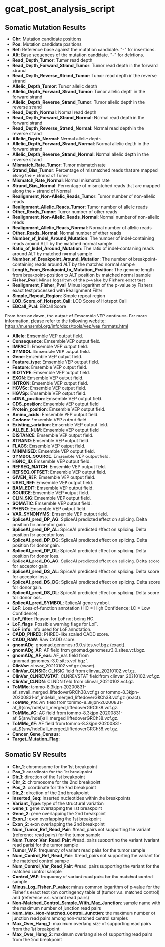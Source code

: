 # gcat_post_analysis_script


## Somatic Mutation Results

* **Chr**: Mutation candidate positions
* **Pos**: Mutation candidate positions
* **Ref**: Reference base against the mutation candidate. "-" for insertions.
* **Alt**: Base sequences of the mutation candidate. "-" for deletions.
* **Read_Depth_Tumor**: Tumor read depth
* **Read_Depth_Forward_Strand_Tumor**: Tumor read depth in the forward strand
* **Read_Depth_Reverse_Strand_Tumor**: Tumor read depth in the reverse strand
* **Allelic_Depth_Tumor**: Tumor allelic depth
* **Allelic_Depth_Forward_Strand_Tumor**: Tumor allelic depth in the forward strand
* **Allelic_Depth_Reverse_Strand_Tumor**: Tumor allelic depth in the reverse strand
* **Read_Depth_Normal**: Normal read depth
* **Read_Depth_Forward_Strand_Normal**: Normal read depth in the forward strand
* **Read_Depth_Reverse_Strand_Normal**: Normal read depth in the reverse strand
* **Allelic_Depth_Normal**: Normal allelic depth
* **Allelic_Depth_Forward_Strand_Normal**: Normal allelic depth in the forward strand
* **Allelic_Depth_Reverse_Strand_Normal**: Normal allelic depth in the reverse strand
* **Mismatch_Rate_Tumor**: Tumor mismatch rate
* **Strand_Bias_Tumor**: Percentage of mismatched reads that are mapped along the + strand of Tumor
* **Mismatch_Rate_Normal**: Normal mismatch rate
* **Strand_Bias_Normal**: Percentage of mismatched reads that are mapped along the + strand of Normal
* **Realignment_Non-Allelic_Reads_Tumor**: Tumor number of non-allelic reads
* **Realignment_Allelic_Reads_Tumor**: Tumor number of allelic reads
* **Other_Reads_Tumor**: Tumor number of other reads
* **Realignment_Non-Allelic_Reads_Normal**: Normal number of non-allelic reads
* **Realignment_Allelic_Reads_Normal**: Normal number of allelic reads
* **Other_Reads_Normal**: Normal number of other reads
* **Number_of_Indel_Around_Mutation**: The number of indel-containing reads around ALT by the matched normal sample
* **Ratio_of_Indel_Around_Mutation**: The ratio of indel-containing reads around ALT by matched normal sample
* **Number_of_Breakpoint_Around_Mutation**: The number of breakpoint-containing reads around ALT by the matched normal sample
* **Length_From_Breakpoint_to_Mutation_Position**: The genome length from breakpoint-position to ALT position by matched normal sample
* **Fisher_Pval**: Minus logarithm of the p-value by Fishers exact test
* **Realignment_Fisher_Pval**: Minus logarithm of the p-value by Fishers exact test processed with Realignment Filter
* **Simple_Repeat_Region**: Simple repeat region
* **LOD_Score_of_Hotspot_Call**: LOD Score of Hotspot Call
* **EBCall_Pval**: EBCall Score

From here on down, the output of Emsemble VEP continues. For more information, please refer to the following website: https://m.ensembl.org/info/docs/tools/vep/vep_formats.html

* **Allele**: Emsemble VEP output field.
* **Consequence**: Emsemble VEP output field.
* **IMPACT**: Emsemble VEP output field.
* **SYMBOL**: Emsemble VEP output field.
* **Gene**: Emsemble VEP output field.
* **Feature_type**: Emsemble VEP output field.
* **Feature**: Emsemble VEP output field.
* **BIOTYPE**: Emsemble VEP output field.
* **EXON**: Emsemble VEP output field.
* **INTRON**: Emsemble VEP output field.
* **HGVSc**: Emsemble VEP output field.
* **HGVSp**: Emsemble VEP output field.
* **cDNA_position**: Emsemble VEP output field.
* **CDS_position**: Emsemble VEP output field.
* **Protein_position**: Emsemble VEP output field.
* **Amino_acids**: Emsemble VEP output field.
* **Codons**: Emsemble VEP output field.
* **Existing_variation**: Emsemble VEP output field.
* **ALLELE_NUM**: Emsemble VEP output field.
* **DISTANCE**: Emsemble VEP output field.
* **STRAND**: Emsemble VEP output field.
* **FLAGS**: Emsemble VEP output field.
* **MINIMISED**: Emsemble VEP output field.
* **SYMBOL_SOURCE**: Emsemble VEP output field.
* **HGNC_ID**: Emsemble VEP output field.
* **REFSEQ_MATCH**: Emsemble VEP output field.
* **REFSEQ_OFFSET**: Emsemble VEP output field.
* **GIVEN_REF**: Emsemble VEP output field.
* **USED_REF**: Emsemble VEP output field.
* **BAM_EDIT**: Emsemble VEP output field.
* **SOURCE**: Emsemble VEP output field.
* **CLIN_SIG**: Emsemble VEP output field.
* **SOMATIC**: Emsemble VEP output field.
* **PHENO**: Emsemble VEP output field.
* **VAR_SYNONYMS**: Emsemble VEP output field.
* **SpliceAI_pred_DP_AG**: SpliceAI predicted effect on splicing. Delta position for acceptor gain.
* **SpliceAI_pred_DP_AL**: SpliceAI predicted effect on splicing. Delta position for acceptor loss.
* **SpliceAI_pred_DP_DG**: SpliceAI predicted effect on splicing. Delta position for donor gain.
* **SpliceAI_pred_DP_DL**: SpliceAI predicted effect on splicing. Delta position for donor loss.
* **SpliceAI_pred_DS_AG**: SpliceAI predicted effect on splicing. Delta score for acceptor gain.
* **SpliceAI_pred_DS_AL**: SpliceAI predicted effect on splicing. Delta score for acceptor loss.
* **SpliceAI_pred_DS_DG**: SpliceAI predicted effect on splicing. Delta score for donor gain.
* **SpliceAI_pred_DS_DL**: SpliceAI predicted effect on splicing. Delta score for donor loss.
* **SpliceAI_pred_SYMBOL**: SpliceAI gene symbol.
* **LoF**: Loss-of-function annotation (HC = High Confidence; LC = Low Confidence).
* **LoF_filter**: Reason for LoF not being HC.
* **LoF_flags**: Possible warning flags for LoF.
* **LoF_info**: Info used for LoF annotation.
* **CADD_PHRED**: PHRED-like scaled CADD score.
* **CADD_RAW**: Raw CADD score.
* **gnomADg**: gnomad.genomes.r3.0.sites.vcf.bgz (exact).
* **gnomADg_AF**: AF field from gnomad.genomes.r3.0.sites.vcf.bgz.
* **gnomADg_AF_eas**: AF_eas field from gnomad.genomes.r3.0.sites.vcf.bgz".
* **ClinVar**: clinvar_20210102.vcf.gz (exact).
* **ClinVar_CLNSIG**: CLNSIG field from clinvar_20210102.vcf.gz.
* **ClinVar_CLNREVSTAT**: CLNREVSTAT field from clinvar_20210102.vcf.gz.
* **ClinVar_CLNDN**: CLNDN field from clinvar_20210102.vcf.gz.
* **ToMMo**: tommo-8.3kjpn-20200831-af_snvall_merged_liftedoverGRCh38.vcf.gz or tommo-8.3kjpn-20200831-af_indelall_merged_liftedoverGRCh38.vcf.gz (exact).
* **ToMMo_AN**: AN field from tommo-8.3kjpn-20200831-af_${snv/indel}all_merged_liftedoverGRCh38.vcf.gz.
* **ToMMo_AC**: AC field from tommo-8.3kjpn-20200831-af_${snv/indel}all_merged_liftedoverGRCh38.vcf.gz.
* **ToMMo_AF**: AF field from tommo-8.3kjpn-20200831-af_${snv/indel}all_merged_liftedoverGRCh38.vcf.gz.
* **Cancer_Gene_Census**: 
* **Target_Mutation_Flag**: 

## Somatic SV Results

* **Chr_1**: chromosome for the 1st breakpoint
* **Pos_1**: coordinate for the 1st breakpoint
* **Dir_1**: direction of the 1st breakpoint
* **Chr_2**: chromosome for the 2nd breakpoint
* **Pos_2**: coordinate for the 2nd breakpoint
* **Dir_2**: direction of the 2nd breakpoint
* **Inserted_Seq**: inserted nucleotides within the breakpoints
* **Variant_Type**: type of the structural variation
* **Gene_1**: gene overlapping the 1st breakpoint
* **Gene_2**: gene overlapping the 2nd breakpoint
* **Exon_1**: exon overlapping the 1st breakpoint
* **Exon_2**: exon overlapping the 2nd breakpoint
* **Num_Tumor_Ref_Read_Pair**: #read_pairs not supporting the variant (reference read pairs) for the tumor sample
* **Num_Tumor_Var_Read_Pair**: #read_pairs supporting the variant (variant read paris) for the tumor sample
* **Tumor_VAF**: frequency of variant read pairs for the tumor sample 
* **Num_Control_Ref_Read_Pair**: #read_pairs not supporting the variant for the matched control sample
* **Num_Control_Var_Read_Pair**: #read_pairs supporting the variant for the matched control sample
* **Control_VAF**: frequency of variant read pairs for the matched control sample 
* **Minus_Log_Fisher_P_value**: minus common logarithm of p-value for the Fisher's exact text (on contingency table of (tumor v.s. matched control) and (reference v.s. variant read pairs)
* **Non-Matched_Control_Sample_With_Max_Junction**: sample name with the maximum number of junction read pairs
* **Num_Max_Non-Matched_Control_Junction**: the maximum number of junction read pairs among non-matched control samples
* **Max_Over_Hang_1**: maximum overlang size of supporting read pairs from the 1st breakpoint
* **Max_Over_Hang_2**: maximum overlang size of supporting read pairs from the 2nd breakpoint
